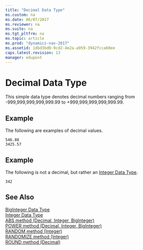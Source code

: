 ```yaml
---
title: "Decimal Data Type"
ms.custom: na
ms.date: 06/07/2017
ms.reviewer: na
ms.suite: na
ms.tgt_pltfrm: na
ms.topic: article
ms.prod: "dynamics-nav-2017"
ms.assetid: 1dbd3bd0-9cd2-4e2a-a959-3942fcca60ee
caps.latest.revision: 13
manager: edupont
---
```

# Decimal Data Type
This simple data type denotes decimal numbers ranging from -999,999,999,999,999.99 to +999,999,999,999,999.99.  

## Example  
 The following are examples of decimal values.  

```  
546.88  
3425.57  
```  

## Example  
 The following is not a decimal, but rather an [Integer Data Type](devenv-integer-data-type.md).  

```  
342  
```  

## See Also  
 [BigInteger Data Type](BigInteger-data-type.md)   
 [Integer Data Type](Integer-data-type.md)   
 [ABS method \(Decimal, Integer, BigInteger\)](../methods/devenv-ABS-method-Decimal-Integer-BigInteger.md)   
 [POWER method \(Decimal, Integer, BigInteger\)](../methods/devenv-POWER-method-Decimal-Integer-BigInteger.md)   
 [RANDOM method \(Integer\)](../methods/devenv-RANDOM-method-Integer.md)   
 [RANDOMIZE method \(Integer\)](../methods/devenv-RANDOMIZE-method-Integer.md)   
 [ROUND method \(Decimal\)](../methods/devenv-ROUND-method-Decimal.md)
